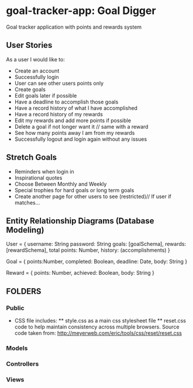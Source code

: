 # goal-tracker-app: Goal Digger
Goal tracker application with points and rewards system

## User Stories

As a user I would like to:
* Create an account
* Successfully login
* User can see other users points only
* Create goals
* Edit goals later if possible
* Have a deadline to accomplish those goals
* Have a record history of what I have accomplished
* Have a record history of my rewards
* Edit my rewards and add more points if possible
* Delete a goal if not longer want it // same with a reward
* See how many points away I am from my rewards
* Successfully logout and login again without any issues

## Stretch Goals

* Reminders when login in
* Inspirational quotes
* Choose Between Monthly and Weekly
* Special trophies for hard goals or long term goals
* Create another page for other users to see (restricted)// If user if matches...

## Entity Relationship Diagrams (Database Modeling)

User = {
username: String
password: String
goals: [goalSchema],
rewards:[rewardSchema],
total points: Number,
history: (accomplishments)
}

Goal = {
points:Number,
completed: Boolean,
deadline: Date,
body: String
}

Reward = {
points: Number,
achieved: Boolean,
body: String
}

## FOLDERS

### Public

* CSS file includes:
  ** style.css as a main css stylesheet file
  ** reset.css code to help maintain consistency across multiple browsers. Source code taken from: http://meyerweb.com/eric/tools/css/reset/reset.css

### Models

### Controllers

### Views
